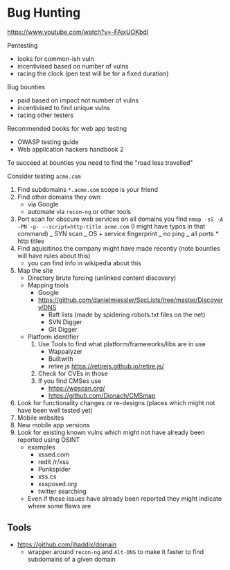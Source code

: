 # Bug Hunting

https://www.youtube.com/watch?v=-FAjxUOKbdI

Pentesting

- looks for common-ish vuln
- incentivised based on number of vulns
- racing the clock (pen test will be for a fixed duration)

Bug bounties

- paid based on impact not number of vulns
- incentivised to find unique vulns
- racing other testers

Recommended books for web app testing

- OWASP testing guide
- Web application hackers handbook 2

To succeed at bounties you need to find the "road less travelled"

Consider testing `acme.com`

1. Find subdomains `*.acme.com` scope is your friend
1. Find other domains they own
    - via Google
    - automate via `recon-ng` or other tools
1. Port scan for obscure web services on all domains you find
   `nmap -sS -A -PN -p- --script=http-title acme.com` (I might have typos in
   that command) _ SYN scan _ OS + service fingerprint _ no ping _ all ports \*
   http titles
1. Find aquisitinos the company might have made recently (note bounties will
   have rules about this)
    - you can find info in wikipedia about this
1. Map the site
    - Directory brute forcing (unlinked content discovery)
    - Mapping tools
        - Google
        - https://github.com/danielmiessler/SecLists/tree/master/Discovery/DNS
            - Raft lists (made by spidering robots.txt files on the net)
            - SVN Digger
            - Git Digger
    - Platform identifier
        1. Use Tools to find what platform/frameworks/libs are in use
            - Wappalyzer
            - Builtwith
            - retire.js https://retirejs.github.io/retire.js/
        1. Check for CVEs in those
        1. If you find CMSes use
            - https://wpscan.org/
            - https://github.com/Dionach/CMSmap
1. Look for functionality changes or re-designs (places which might not have
   been well tested yet)
1. Mobile websites
1. New mobile app versions
1. Look for existing known vulns which might not have already been reported
   using OSINT
    - examples
        - xssed.com
        - redit /r/xss
        - Punkspider
        - xss.cs
        - xssposed.org
        - twitter searching
    - Even if these issues have already been reported they might indicate where
      some flaws are

## Tools

- https://github.com/jhaddix/domain
    - wrapper around `recon-ng` and `Alt-DNS` to make it faster to find
      subdomains of a given domain
